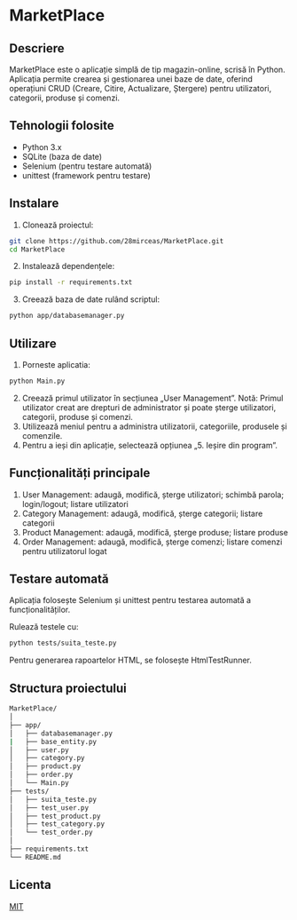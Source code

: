 # MarketPlace

## Descriere

MarketPlace este o aplicație simplă de tip magazin-online, scrisă în Python. Aplicația permite crearea și gestionarea unei baze de date, oferind operațiuni CRUD (Creare, Citire, Actualizare, Ștergere) pentru utilizatori, categorii, produse și comenzi.

## Tehnologii folosite

- Python 3.x  
- SQLite (baza de date)  
- Selenium (pentru testare automată)  
- unittest (framework pentru testare)

## Instalare

1. Clonează proiectul:
```bash
git clone https://github.com/28mirceas/MarketPlace.git
cd MarketPlace
```
2. Instalează dependențele:
```bash   
pip install -r requirements.txt
```
3. Creează baza de date rulând scriptul:
 ```bash  
python app/databasemanager.py
```

## Utilizare

1.	Porneste aplicatia:
```bash  
python Main.py
```
2.	Creează primul utilizator în secțiunea „User Management”.
Notă: Primul utilizator creat are drepturi de administrator și poate șterge utilizatori, categorii, produse și comenzi.
3.	Utilizează meniul pentru a administra utilizatorii, categoriile, produsele și comenzile.
4.	Pentru a ieși din aplicație, selectează opțiunea „5. Ieșire din program”.


## Funcționalități principale

1. User Management: adaugă, modifică, șterge utilizatori; schimbă parola; login/logout; listare utilizatori
2. Category Management: adaugă, modifică, șterge categorii; listare categorii
3. Product Management: adaugă, modifică, șterge produse; listare produse
4. Order Management: adaugă, modifică, șterge comenzi; listare comenzi pentru utilizatorul logat

##  Testare automată

Aplicația folosește Selenium și unittest pentru testarea automată a funcționalităților.

Rulează testele cu:
```bash 
python tests/suita_teste.py
```
Pentru generarea rapoartelor HTML, se folosește HtmlTestRunner.

##  Structura proiectului
```bash 
MarketPlace/
│
├── app/
│   ├── databasemanager.py
|   ├── base_entity.py   
│   ├── user.py
│   ├── category.py
│   ├── product.py
│   ├── order.py
│   └── Main.py
├── tests/
│   ├── suita_teste.py
│   ├── test_user.py
│   ├── test_product.py
│   ├── test_category.py
│   └── test_order.py
│
├── requirements.txt
└── README.md
```

## Licenta

[MIT](https://choosealicense.com/licenses/mit/)






